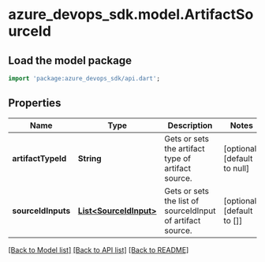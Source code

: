 # azure_devops_sdk.model.ArtifactSourceId

## Load the model package
```dart
import 'package:azure_devops_sdk/api.dart';
```

## Properties
Name | Type | Description | Notes
------------ | ------------- | ------------- | -------------
**artifactTypeId** | **String** | Gets or sets the artifact type of artifact source. | [optional] [default to null]
**sourceIdInputs** | [**List&lt;SourceIdInput&gt;**](SourceIdInput.md) | Gets or sets the list of sourceIdInput of artifact source. | [optional] [default to []]

[[Back to Model list]](../README.md#documentation-for-models) [[Back to API list]](../README.md#documentation-for-api-endpoints) [[Back to README]](../README.md)



